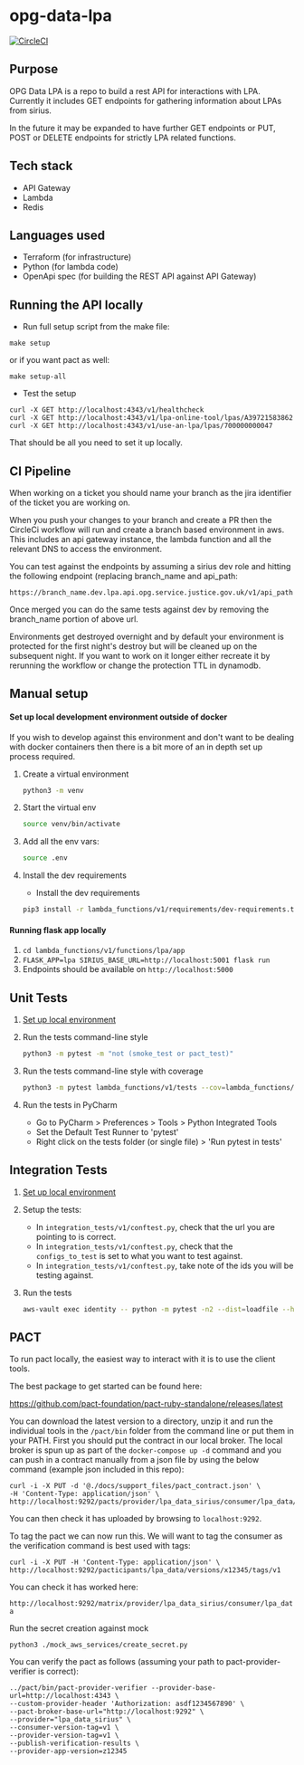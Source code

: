 # opg-data-lpa

[![CircleCI](https://circleci.com/gh/ministryofjustice/opg-data-lpa/tree/main.svg?style=svg)](https://circleci.com/gh/ministryofjustice/opg-data-lpa/tree/main)

## Purpose

OPG Data LPA is a repo to build a rest API for interactions with LPA. Currently it includes GET endpoints for
gathering information about LPAs from sirius.

In the future it may be expanded to have further GET endpoints or PUT, POST or DELETE endpoints for  strictly
LPA related functions.

## Tech stack

- API Gateway
- Lambda
- Redis

## Languages used

- Terraform (for infrastructure)
- Python (for lambda code)
- OpenApi spec (for building the REST API against API Gateway)

## Running the API locally

- Run full setup script from the make file:
```
make setup
```
or if you want pact as well:
```
make setup-all
```
- Test the setup

```
curl -X GET http://localhost:4343/v1/healthcheck
curl -X GET http://localhost:4343/v1/lpa-online-tool/lpas/A39721583862
curl -X GET http://localhost:4343/v1/use-an-lpa/lpas/700000000047
```

That should be all you need to set it up locally.

## CI Pipeline

When working on a ticket you should name your branch as the jira identifier of the ticket you are working on.

When you push your changes to your branch and create a PR then the CircleCi workflow will run and create a branch
based environment in aws. This includes an api gateway instance, the lambda function and all the relevant DNS to access
the environment.

You can test against the endpoints by assuming a sirius dev role and hitting the following endpoint (replacing branch_name and api_path:

```
https://branch_name.dev.lpa.api.opg.service.justice.gov.uk/v1/api_path
```

Once merged you can do the same tests against dev by removing the branch_name portion of above url.

Environments get destroyed overnight and by default your environment is protected for the first night's destroy but
will be cleaned up on the subsequent night. If you want to work on it longer either recreate it by rerunning the workflow
or  change the protection TTL in dynamodb.

## Manual setup

#### Set up local development environment outside of docker

If you wish to develop against this environment and don't want to be dealing with docker containers then there
is a bit more of an in depth set up process required.

1. Create a virtual environment
    ```bash
   python3 -m venv
   ```

1. Start the virtual env
   ```bash
   source venv/bin/activate
   ```

1. Add all the env vars:
   ```bash
   source .env
   ```
1. Install the dev requirements
   * Install the dev requirements
   ```bash
   pip3 install -r lambda_functions/v1/requirements/dev-requirements.txt
   ```

#### Running flask app locally

1. `cd lambda_functions/v1/functions/lpa/app`
2. `FLASK_APP=lpa SIRIUS_BASE_URL=http://localhost:5001 flask run`
3. Endpoints should be available on `http://localhost:5000`

## Unit Tests

1. [Set up local environment](#set-up-local-development-environment-outside-of-docker)

1. Run the tests command-line style
    ```bash
    python3 -m pytest -m "not (smoke_test or pact_test)"
    ```

1. Run the tests command-line style with coverage
    ```bash
    python3 -m pytest lambda_functions/v1/tests --cov=lambda_functions/v1/functions/lpa/app/api --cov-fail-under=80
    ```
1. Run the tests in PyCharm

    * Go to PyCharm > Preferences > Tools > Python Integrated Tools
    * Set the Default Test Runner to 'pytest'
    * Right click on the tests folder (or single file) > 'Run pytest in tests'

## Integration Tests
1. [Set up local environment](#set-up-local-development-environment-outside-of-docker)

1. Setup the tests:
     - In `integration_tests/v1/conftest.py`, check that the url you are pointing to is correct.
     - In `integration_tests/v1/conftest.py`, check that the `configs_to_test` is set to what you want to test against.
     - In `integration_tests/v1/conftest.py`, take note of the ids you will be testing against.

1.  Run the tests
    ```bash
    aws-vault exec identity -- python -m pytest -n2 --dist=loadfile --html=report.html --self-contained-html
    ```

## PACT

To run pact locally, the easiest way to interact with it is to use the client tools.

The best package to get started can be found here:

https://github.com/pact-foundation/pact-ruby-standalone/releases/latest

You can download the latest version to a directory, unzip it and run the individual tools
in the `/pact/bin` folder from the command line or put them in your PATH.
First you should put the contract in our local broker. The local broker is spun up as part
of the `docker-compose up -d` command and you can push in a contract manually from a json file
by using the below command (example json included in this repo):

```
curl -i -X PUT -d '@./docs/support_files/pact_contract.json' \
-H 'Content-Type: application/json' \
http://localhost:9292/pacts/provider/lpa_data_sirius/consumer/lpa_data/version/x12345
```

You can then check it has uploaded by browsing to `localhost:9292`.

To tag the pact we can now run this. We will want to tag the consumer as
the verification command is best used with tags:

```
curl -i -X PUT -H 'Content-Type: application/json' \
http://localhost:9292/pacticipants/lpa_data/versions/x12345/tags/v1
```

You can check it has worked here:

`http://localhost:9292/matrix/provider/lpa_data_sirius/consumer/lpa_data`

Run the secret creation against mock

```python3 ./mock_aws_services/create_secret.py```

You can verify the pact as follows (assuming your path to pact-provider-verifier is correct):

```
../pact/bin/pact-provider-verifier --provider-base-url=http://localhost:4343 \
--custom-provider-header 'Authorization: asdf1234567890' \
--pact-broker-base-url="http://localhost:9292" \
--provider="lpa_data_sirius" \
--consumer-version-tag=v1 \
--provider-version-tag=v1 \
--publish-verification-results \
--provider-app-version=z12345
```
